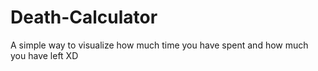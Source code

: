 # Death-Calculator
A simple way to visualize how much time you have spent and how much you have left XD
